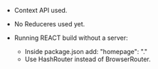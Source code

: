 -   Context API used.
-   No Reduceres used yet.

-   Running REACT build without a server:
    -   Inside package.json add: "homepage": "."
    -   Use HashRouter instead of BrowserRouter.
